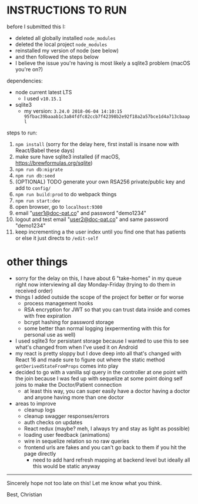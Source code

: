 # INSTRUCTIONS TO RUN

before I submitted this I:
- deleted all globally installed `node_modules`
- deleted the local project `node_modules`
- reinstalled my version of node (see below)
- and then followed the steps below
- I believe the issue you're having is most likely a sqlite3 problem (macOS you're on?)

dependencies:
- node current latest LTS
  - I used `v10.15.1`
- sqlite3
  - my version: `3.24.0 2018-06-04 14:10:15 95fbac39baaab1c3a84fdfc82ccb7f42398b2e92f18a2a57bce1d4a713cbaapl`

steps to run:
1. `npm install` (sorry for the delay here, first install is insane now with React/Babel these days)
2. make sure have sqlite3 installed (if macOS, https://brewformulas.org/sqlite)
3. `npm run db:migrate`
4. `npm run db:seed` 
5. (OPTIONAL) TODO generate your own RSA256 private/public key and add to `config/`
6. `npm run build:prod` to do webpack things
7. `npm run start:dev`
8. open browser, go to `localhost:9300`
9. email "user1@doc-pat.co" and password "demo1234"
10. logout and test email "user2@doc-pat.co" and same password "demo1234"
11. keep incrementing a the user index until you find one that has patients or else it just directs to `/edit-self`

# other things

- sorry for the delay on this, I have about 6 "take-homes" in my queue right now interviewing all day Monday-Friday (trying to do them in received order)
- things I added outside the scope of the project for better or for worse
  - process management hooks
  - RSA encryption for JWT so that you can trust data inside and comes with free expiration
  - bcrypt hashing for password storage
  - some better than normal logging (expermenting with this for personal use as well)
- I used sqlite3 for persistant storage because I wanted to use this to see what's changed from when I've used it on Android
- my react is pretty sloppy but I dove deep into all that's changed with React 16 and made sure to figure out where the static method `getDerivedStateFromProps` comes into play
- decided to go with a vanilla sql query in the controller at one point with the join because I was fed up with sequelize at some point doing self joins to make the Doctor/Patient connection
  - at least this way, you can super easily have a doctor having a doctor and anyone having more than one doctor
- areas to improve
  - cleanup logs
  - cleanup swagger responses/errors
  - auth checks on updates
  - React redux (maybe? meh, I always try and stay as light as possible)
  - loading user feedback (animations)
  - wire in sequelize relation so no raw queries
  - frontend urls are fakes and you can't go back to them if you hit the page directly
    - need to add hard refresh mapping at backend level but ideally all this would be static anyway

---

Sincerely hope not too late on this! Let me know what you think.

Best,
Christian